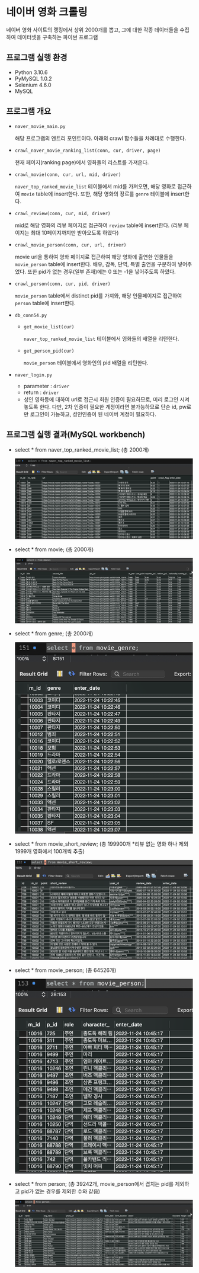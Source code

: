# 네이버 영화 크롤링

네이버 영화 사이트의 랭킹에서 상위 2000개를 뽑고, 그에 대한 각종 데이터들을 수집하여 데이터셋을 구축하는 파이썬 프로그램

## 프로그램 실행 환경

- Python 3.10.6
- PyMySQL 1.0.2
- Selenium 4.6.0
- MySQL

## 프로그램 개요

- `naver_movie_main.py`

  해당 프로그램의 엔트리 포인트이다. 아래의 crawl 함수들을 차례대로 수행한다.

- `crawl_naver_movie_ranking_list(conn, cur, driver, page)`

  현재 페이지(ranking page)에서 영화들의 리스트를 가져온다.

- `crawl_movie(conn, cur, url, mid, driver)`

  `naver_top_ranked_movie_list` 테이블에서 mid를 가져오면, 해당 영화로 접근하여 `movie` table에  insert한다. 또한, 해당 영화의 장르를 `genre` 테이블에 insert한다.

- `crawl_review(conn, cur, mid, driver)`

  mid로 해당 영화의 리뷰 페이지로 접근하여 `review` table에 insert한다. (리뷰 페이지는 최대 10페이지까지만 받아오도록 하였다)

- `crawl_movie_person(conn, cur, url, driver)`

  movie url을 통하여 영화 페이지로 접근하여 해당 영화에 출연한 인물들을 `movie_person` table에 insert한다. 배우, 감독, 단역, 특별 출연을 구분하여 넣어주었다. 또한 pid가 없는 경우(일부 존재)에는 0 또는 -1을 넣어주도록 하였다.

- `crawl_person(conn, cur, pid, driver)`

  `movie_person` table에서 distinct pid를 가져와, 해당 인물페이지로 접근하여 `person` table에 insert한다.

- `db_conn54.py`

  - `get_movie_list(cur)`

    `naver_top_ranked_movie_list` 테이블에서 영화들의 배열을 리턴한다.

  - `get_person_pid(cur)`

    `movie_person` 테이블에서 영화인의 pid 배열을 리턴한다.

- `naver_login.py`

  - parameter : `driver`
  - return : `driver`
  - 성인 영화등에 대하여 url로 접근시 회원 인증이 필요하므로, 미리 로그인 시켜놓도록 한다. 다만, 2차 인증이 필요한 계정이라면 불가능하므로 단순 id, pw로만 로그인이 가능하고, 성인인증이 된 네이버 계정이 필요하다.

## 프로그램 실행 결과(MySQL workbench)

- select * from naver_top_ranked_movie_list; (총 2000개)

  ![image-20221124191130170](ranking.png)

- select * from movie; (총 2000개)

  ![image-20221124191301953](movie.png)

- select * from genre; (총 2000개)

  <img src="genre.png" alt="image-20221124191349549" style="zoom: 67%;" />

- select * from movie_short_review; (총 199900개 *리뷰 없는 영화 하나 제외 1999개 영화에서 100개씩 추출)

  ![image-20221124191529435](review.png)

- select * from movie_person; (총 64526개)

  <img src="movie_person.png" alt="image-20221124191613965" style="zoom: 67%;" />

- select * from person; (총 39242개, movie_person에서 겹치는 pid를 제외하고 pid가 없는 경우를 제외한 수와 같음)

  ![image-20221124191725082](person.png)

  
